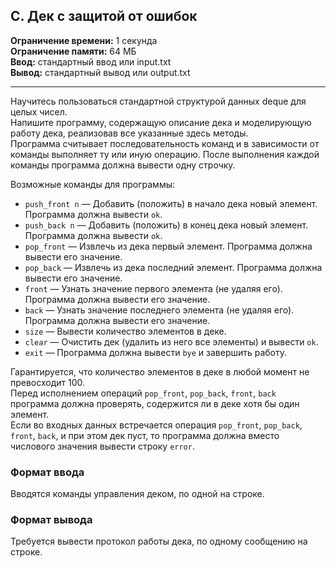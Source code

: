 ## C. Дек с защитой от ошибок

**Ограничение времени:** 1 секунда  
**Ограничение памяти:** 64 МБ  
**Ввод:** стандартный ввод или input.txt  
**Вывод:** стандартный вывод или output.txt  

---

Научитесь пользоваться стандартной структурой данных deque для целых чисел.  
Напишите программу, содержащую описание дека и моделирующую работу дека, реализовав все указанные здесь методы.  
Программа считывает последовательность команд и в зависимости от команды выполняет ту или иную операцию. После выполнения каждой команды программа должна вывести одну строчку.

Возможные команды для программы:

- `push_front n` — Добавить (положить) в начало дека новый элемент. Программа должна вывести `ok`.  
- `push_back n` — Добавить (положить) в конец дека новый элемент. Программа должна вывести `ok`.  
- `pop_front` — Извлечь из дека первый элемент. Программа должна вывести его значение.  
- `pop_back` — Извлечь из дека последний элемент. Программа должна вывести его значение.  
- `front` — Узнать значение первого элемента (не удаляя его). Программа должна вывести его значение.  
- `back` — Узнать значение последнего элемента (не удаляя его). Программа должна вывести его значение.  
- `size` — Вывести количество элементов в деке.  
- `clear` — Очистить дек (удалить из него все элементы) и вывести `ok`.  
- `exit` — Программа должна вывести `bye` и завершить работу.

Гарантируется, что количество элементов в деке в любой момент не превосходит 100.  
Перед исполнением операций `pop_front`, `pop_back`, `front`, `back` программа должна проверять, содержится ли в деке хотя бы один элемент.  
Если во входных данных встречается операция `pop_front`, `pop_back`, `front`, `back`, и при этом дек пуст, то программа должна вместо числового значения вывести строку `error`.

### Формат ввода

Вводятся команды управления деком, по одной на строке.

### Формат вывода

Требуется вывести протокол работы дека, по одному сообщению на строке.